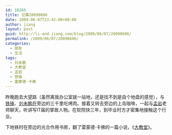 ```yaml
---
id: 10265
title: 记事20090606
date: 2009-06-07T23:42:00+00:00
author: jiang
layout: post
guid: http://li-and-jiang.com/blog/2009/06/07/20090606/
permalink: /2009/06/07/20090606/
categories:
  - 朋友
  - 生活
tags:
  - 刘未鹏
  - 大教堂
  - 孟岩
  - 铁锋
  - 雷蒙德·卡佛
---
```

昨晚跑去大望路（虽然离我办公室就一站地，还是找不到是自个地盘的感觉），与<a href="http://joylite.spaces.live.com/" target="_blank">铁锋</a>、<a href="http://mindhacks.cn/" target="_blank">刘未鹏在</a>旁边的三千里吃烤肉。接着又转去旁边的上岛咖啡，一起与<a href="http://blog.csdn.net/myan" target="_blank">孟岩</a>老师聊天，听讲写IT届的掌故人物。在软院快三年，到毕业时方才密集地接触这个行业。

下地铁时在旁边的光合作用书房，翻了雷蒙德·卡佛的一篇小说，《<a href="http://www.douban.com/subject/3335362/" target="_blank">大教堂</a>》。